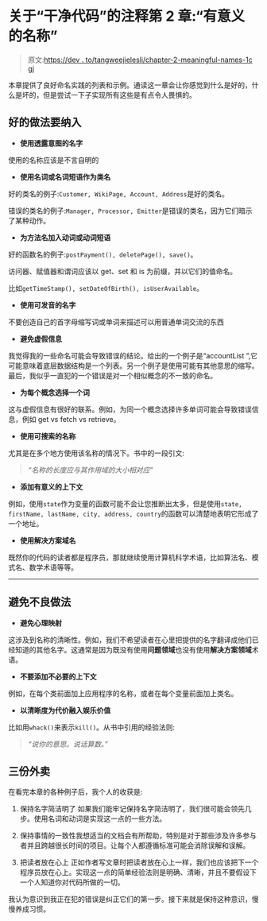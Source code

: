 # 关于“干净代码”的注释第 2 章:“有意义的名称”

> 原文:[https://dev . to/tangweejielesli/chapter-2-meaningful-names-1c gj](https://dev.to/tangweejieleslie/chapter-2-meaningful-names-1cgj)

本章提供了良好命名实践的列表和示例。通读这一章会让你感觉到什么是好的，什么是坏的，但是尝试一下子实现所有这些是有点令人畏惧的。

## [](#good-practices-to-incorporate)好的做法要纳入

*   **使用透露意图的名字**

使用的名称应该是不言自明的

*   **使用名词或名词短语作为类名**

好的类名的例子:`Customer, WikiPage, Account, Address`是好的类名。

错误的类名的例子:`Manager, Processor, Emitter`是错误的类名，因为它们暗示了某种动作。

*   **为方法名加入动词或动词短语**

好的函数名的例子:`postPayment(), deletePage(), save()`。

访问器、赋值器和谓词应该以 get、set 和 is 为前缀，并以它们的值命名。

比如`getTimeStamp(), setDateOfBirth(), isUserAvailable`。

*   **使用可发音的名字**

不要创造自己的首字母缩写词或单词来描述可以用普通单词交流的东西

*   **避免虚假信息**

我觉得我的一些命名可能会导致错误的结论。给出的一个例子是“accountList ”,它可能意味着底层数据结构是一个列表。另一个例子是使用可能有其他意思的缩写。最后，我似乎一直犯的一个错误是对一个相似概念的不一致的命名。

*   **为每个概念选择一个词**

这与虚假信息有很好的联系。例如，为同一个概念选择许多单词可能会导致错误信息，例如 get vs fetch vs retrieve。

*   **使用可搜索的名称**

尤其是在多个地方使用该名称的情况下。书中的一段引文:

> *“名称的长度应与其作用域的大小相对应”*

*   **添加有意义的上下文**

例如，使用`state`作为变量的函数可能不会让您推断出太多，但是使用`state, firstName, lastName, city, address, country`的函数可以清楚地表明它形成了一个地址。

*   **使用解决方案域名**

既然你的代码的读者都是程序员，那就继续使用计算机科学术语，比如算法名、模式名、数学术语等等。

* * *

## [](#bad-practices-to-avoid)避免不良做法

*   **避免心理映射**

这涉及到名称的清晰性。例如，我们不希望读者在心里把提供的名字翻译成他们已经知道的其他名字。这通常是因为既没有使用**问题领域**也没有使用**解决方案领域**术语。

*   **不要添加不必要的上下文**

例如，在每个类前面加上应用程序的名称，或者在每个变量前面加上类名。

*   **以清晰度为代价融入娱乐价值**

比如用`whack()`来表示`kill()`。从书中引用的经验法则:

> *“说你的意思。说话算数。”*

## [](#three-takeaways)三份外卖

在看完本章的各种例子后，我个人的收获是:

1.  保持名字简洁明了
    如果我们能牢记保持名字简洁明了，我们很可能会领先几步。使用名词和动词是实现这一点的一些方法。

2.  保持事情的一致性我想适当的文档会有所帮助，特别是对于那些涉及许多参与者并且跨越很长时间的项目。让每个人都遵循标准可能会消除误解和误解。

3.  把读者放在心上
    正如作者写文章时把读者放在心上一样，我们也应该把下一个程序员放在心上。实现这一点的简单经验法则是明确、清晰，并且不要假设下一个人知道你对代码所做的一切。

我认为意识到我正在犯的错误是纠正它们的第一步。接下来就是保持这种意识，慢慢养成习惯。